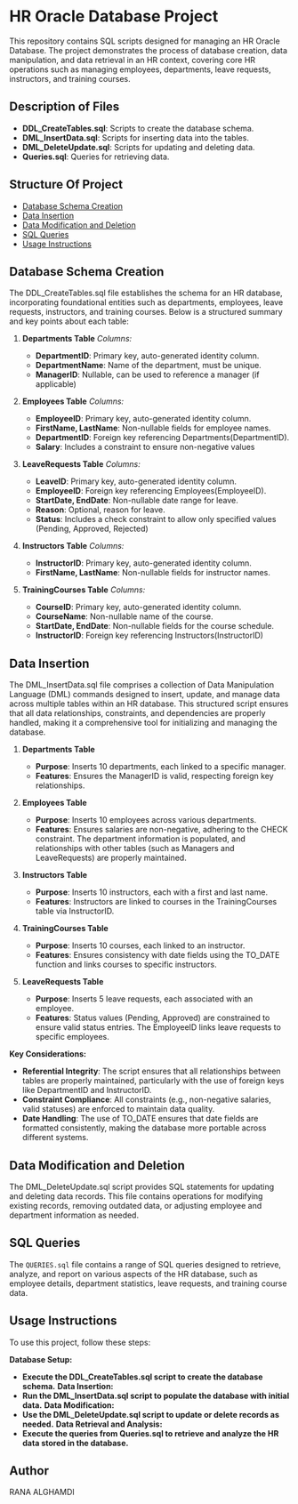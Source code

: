 # HR Oracle Database Project
This repository contains SQL scripts designed for managing an HR Oracle Database. The project demonstrates the process of database creation, data manipulation, and data retrieval in an HR context, covering core HR operations such as managing employees, departments, leave requests, instructors, and training courses.


## Description of Files
- **DDL_CreateTables.sql**: Scripts to create the database schema.
- **DML_InsertData.sql**: Scripts for inserting data into the tables.
- **DML_DeleteUpdate.sql**: Scripts for updating and deleting data.
- **Queries.sql**: Queries for retrieving data.

## Structure Of Project
- [Database Schema Creation](https://github.com/ranagh00/HR-Database-Management-System#database-schema-creation)
- [Data Insertion](https://github.com/ranagh00/HR-Database-Management-System?tab=readme-ov-file#data-insertion)
- [Data Modification and Deletion](https://github.com/ranagh00/HR-Database-Management-System?tab=readme-ov-file#data-modification-and-deletion)
- [SQL Queries](https://github.com/ranagh00/HR-Database-Management-System?tab=readme-ov-file#sql-queries)
- [Usage Instructions](https://github.com/ranagh00/HR-Database-Management-System/blob/main/README.md#usage-instructions)


## Database Schema Creation
The DDL_CreateTables.sql file establishes the schema for an HR database, incorporating foundational entities such as departments, employees, leave requests, instructors, and training courses. Below is a structured summary and key points about each table:

1. **Departments Table**
   *Columns:*
   - **DepartmentID**: Primary key, auto-generated identity column.
   - **DepartmentName**: Name of the department, must be unique.
   - **ManagerID**: Nullable, can be used to reference a manager (if applicable)

2. **Employees Table**
   *Columns:*
   - **EmployeeID**: Primary key, auto-generated identity column.
   - **FirstName, LastName**: Non-nullable fields for employee names.
   - **DepartmentID**: Foreign key referencing Departments(DepartmentID).
   - **Salary**: Includes a constraint to ensure non-negative values

3. **LeaveRequests Table**
   *Columns:*
   - **LeaveID**: Primary key, auto-generated identity column.
   - **EmployeeID**: Foreign key referencing Employees(EmployeeID).
   - **StartDate, EndDate**: Non-nullable date range for leave.
   - **Reason**: Optional, reason for leave.
   - **Status**: Includes a check constraint to allow only specified values (Pending, Approved, Rejected)

4. **Instructors Table**
   *Columns:*
   - **InstructorID**: Primary key, auto-generated identity column.
   - **FirstName, LastName**: Non-nullable fields for instructor names.

5. **TrainingCourses Table**
   *Columns:*
   - **CourseID**: Primary key, auto-generated identity column.
   - **CourseName**: Non-nullable name of the course.
   - **StartDate, EndDate**: Non-nullable fields for the course schedule.
   - **InstructorID**: Foreign key referencing Instructors(InstructorID)

## Data Insertion 
The DML_InsertData.sql file comprises a collection of Data Manipulation Language (DML) commands designed to insert, update, and manage data across multiple tables within an HR database. This structured script ensures that all data relationships, constraints, and dependencies are properly handled, making it a comprehensive tool for initializing and managing the database.

1. **Departments Table**
   - **Purpose**: Inserts 10 departments, each linked to a specific manager.
   - **Features**: Ensures the ManagerID is valid, respecting foreign key relationships.

2. **Employees Table**
   - **Purpose**: Inserts 10 employees across various departments.
   - **Features**: Ensures salaries are non-negative, adhering to the CHECK constraint. The department information is populated, and relationships with other tables (such as Managers and LeaveRequests) are properly maintained.

3. **Instructors Table**
   - **Purpose**: Inserts 10 instructors, each with a first and last name.
   - **Features**: Instructors are linked to courses in the TrainingCourses table via InstructorID.

4. **TrainingCourses Table**
   - **Purpose**: Inserts 10 courses, each linked to an instructor.
   - **Features**: Ensures consistency with date fields using the TO_DATE function and links courses to specific instructors.

5. **LeaveRequests Table**
   - **Purpose**: Inserts 5 leave requests, each associated with an employee.
   - **Features**: Status values (Pending, Approved) are constrained to ensure valid status entries. The EmployeeID links leave requests to specific employees.

**Key Considerations:**
- **Referential Integrity**: The script ensures that all relationships between tables are properly maintained, particularly with the use of foreign keys like DepartmentID and InstructorID.
- **Constraint Compliance**: All constraints (e.g., non-negative salaries, valid statuses) are enforced to maintain data quality.
- **Date Handling**: The use of TO_DATE ensures that date fields are formatted consistently, making the database more portable across different systems.

## Data Modification and Deletion
The DML_DeleteUpdate.sql script provides SQL statements for updating and deleting data records. This file contains operations for modifying existing records, removing outdated data, or adjusting employee and department information as needed.

## SQL Queries

The `QUERIES.sql` file contains a range of SQL queries designed to retrieve, analyze, and report on various aspects of the HR database, such as employee details, department statistics, leave requests, and training course data.



## Usage Instructions

To use this project, follow these steps:

**Database Setup:**
- **Execute the DDL_CreateTables.sql script to create the database schema.**
**Data Insertion:**
- **Run the DML_InsertData.sql script to populate the database with initial data.**
**Data Modification:**
- **Use the DML_DeleteUpdate.sql script to update or delete records as needed.**
**Data Retrieval and Analysis:**
- **Execute the queries from Queries.sql to retrieve and analyze the HR data stored in the database.**

## Author
RANA ALGHAMDI
